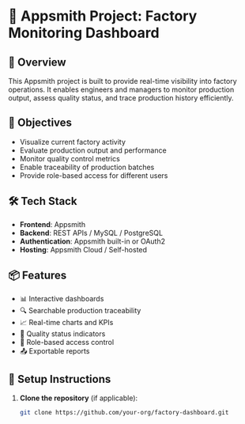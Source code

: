 # 🚀 Appsmith Project: Factory Monitoring Dashboard

## 📘 Overview

This Appsmith project is built to provide real-time visibility into factory operations. It enables engineers and managers to monitor production output, assess quality status, and trace production history efficiently.

## 🎯 Objectives

- Visualize current factory activity
- Evaluate production output and performance
- Monitor quality control metrics
- Enable traceability of production batches
- Provide role-based access for different users

## 🛠️ Tech Stack

- **Frontend**: Appsmith
- **Backend**: REST APIs / MySQL / PostgreSQL
- **Authentication**: Appsmith built-in or OAuth2
- **Hosting**: Appsmith Cloud / Self-hosted

## 📦 Features

- 📊 Interactive dashboards
- 🔍 Searchable production traceability
- 📈 Real-time charts and KPIs
- 🧪 Quality status indicators
- 👥 Role-based access control
- 📤 Exportable reports

## 🧰 Setup Instructions

1. **Clone the repository** (if applicable):
   ```bash
   git clone https://github.com/your-org/factory-dashboard.git
  
